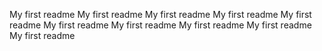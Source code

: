 My first readme
My first readme
My first readme
My first readme
My first readme
My first readme
My first readme
My first readme
My first readme
My first readme






